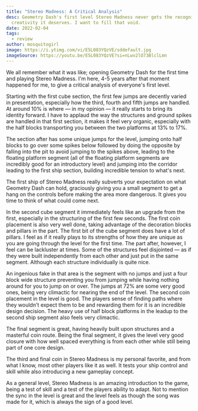 ```yaml
---
title: "Stereo Madness: A Critical Analysis"
desc: Geometry Dash's first level Stereo Madness never gets the recognition for
  creativity it deserves. I want to fill that void.
date: 2022-02-04
tags:
  - review
author: mosquitogirl
image: https://i.ytimg.com/vi/E5L083YQzVE/sddefault.jpg
imageSource: https://youtu.be/E5L083YQzVE?si=nLwv2lO73BlclLmn
---
```


We all remember what it was like; opening Geometry Dash for the first time and playing Stereo Madness. I'm here, 4-5 years after that moment happened for me, to give a critical analysis of everyone's first level.

Starting with the first cube section, the first few jumps are decently varied in presentation, especially how the third, fourth and fifth jumps are handled.
At around 10% is where — in my opinion — it really starts to bring its identity forward. I have to applaud the way the structures and ground spikes are handled in that first section, it makes it feel very organic, especially with the half blocks transporting you between the two platforms at 13% to 17%.

The section after has some unique jumps for the level, jumping onto half blocks to go over some spikes below followed by doing the opposite by falling into the pit to avoid jumping to the spikes above, leading to the floating platform segment (all of the floating platform segments are incredibly good for an introductory level) and jumping into the corridor leading to the first ship section, building incredible tension to what's next.

The first ship of Stereo Madness really subverts your expectation on what Geometry Dash can hold, graciously giving you a small segment to get a hang on the controls before making the area more dangerous. It gives you time to think of what could come next.

In the second cube segment it immediately feels like an upgrade from the first, especially in the structuring of the first few seconds. The first coin placement is also very well done, taking advantage of the decoration blocks and pillars in the part. The first bit of the cube segment does have a lot of pillars. I feel as if it really plays to its strengths of how they are unique as you are going through the level for the first time. The part after, however, I feel can be lackluster at times. Some of the structures feel disjointed — as if they were built independently from each other and just put in the same segment. Although each structure individually is quite nice.

An ingenious fake in that area is the segment with no jumps and just a four block wide structure preventing you from jumping while having nothing around for you to jump on or over. The jumps at 72% are some very good ones, being very climactic for nearing the end of the level. The second coin placement in the level is good. The players sense of finding paths where they wouldn't expect them to be and rewarding them for it is an incredible design decision. The heavy use of half block platforms in the leadup to the second ship segment also feels very climactic.

The final segment is great, having heavily built upon structures and a masterful coin route. Being the final segment, it gives the level very good closure with how well spaced everything is from each other while still being part of one core design.

The third and final coin in Stereo Madness is my personal favorite, and from what I know, most other players like it as well. It tests your ship control and skill while also introducing a new gameplay concept.

As a general level, Stereo Madness is an amazing introduction to the game, being a test of skill and a test of the players ability to adapt. Not to mention the sync in the level is great and the level feels as though the song was made for it, which is always the sign of a good level.